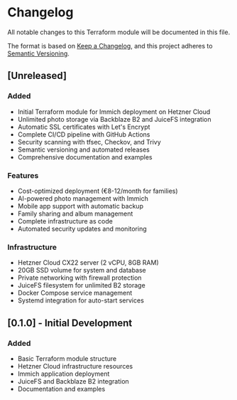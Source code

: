 # Changelog

All notable changes to this Terraform module will be documented in this file.

The format is based on [Keep a Changelog](https://keepachangelog.com/en/1.0.0/),
and this project adheres to [Semantic Versioning](https://semver.org/spec/v2.0.0.html).

## [Unreleased]

### Added
- Initial Terraform module for Immich deployment on Hetzner Cloud
- Unlimited photo storage via Backblaze B2 and JuiceFS integration
- Automatic SSL certificates with Let's Encrypt
- Complete CI/CD pipeline with GitHub Actions
- Security scanning with tfsec, Checkov, and Trivy
- Semantic versioning and automated releases
- Comprehensive documentation and examples

### Features
- Cost-optimized deployment (€8-12/month for families)
- AI-powered photo management with Immich
- Mobile app support with automatic backup
- Family sharing and album management
- Complete infrastructure as code
- Automated security updates and monitoring

### Infrastructure
- Hetzner Cloud CX22 server (2 vCPU, 8GB RAM)
- 20GB SSD volume for system and database
- Private networking with firewall protection
- JuiceFS filesystem for unlimited B2 storage
- Docker Compose service management
- Systemd integration for auto-start services

<!-- 
## [1.0.0] - YYYY-MM-DD

### Added
- Initial release

### Changed
- 

### Deprecated
- 

### Removed
- 

### Fixed
- 

### Security
- 
-->

## [0.1.0] - Initial Development

### Added
- Basic Terraform module structure
- Hetzner Cloud infrastructure resources
- Immich application deployment
- JuiceFS and Backblaze B2 integration
- Documentation and examples